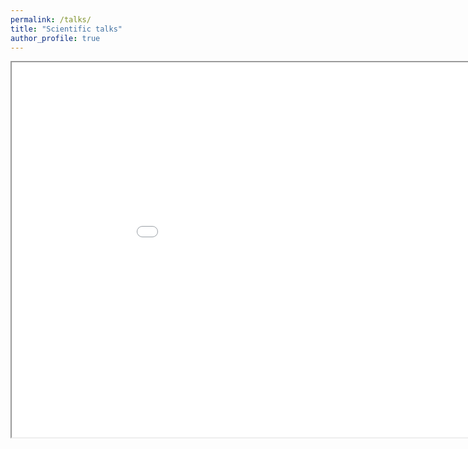 ```yaml
---
permalink: /talks/
title: "Scientific talks"
author_profile: true
---
```


<iframe src="/files/talks.html" height="600" width="1000"></iframe>
